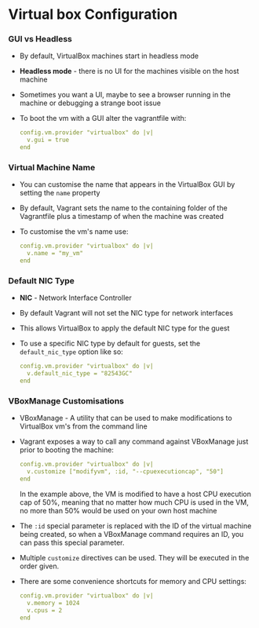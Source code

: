 # Virtual box Configuration

### GUI vs Headless

- By default, VirtualBox machines start in headless mode

- **Headless mode** - there is no UI for the machines visible on the host machine

- Sometimes you want a UI, maybe to see a browser running in the machine or debugging a strange boot issue

- To boot the vm with a GUI alter the vagrantfile with:

  ```yaml
  config.vm.provider "virtualbox" do |v|
    v.gui = true
  end
  ```

### Virtual Machine Name

- You can customise the name that appears in the VirtualBox GUI by setting the `name` property

- By default, Vagrant sets the name to the containing folder of the Vagrantfile plus a timestamp of when the machine was created

- To customise the vm's name use:

  ```yaml
  config.vm.provider "virtualbox" do |v|
    v.name = "my_vm"
  end
  ```

### Default NIC Type

- **NIC** - Network Interface Controller

- By default Vagrant will not set the NIC type for network interfaces

- This allows VirtualBox to apply the default NIC type for the guest

- To use a specific NIC type by default for guests, set the `default_nic_type` option like so:

  ```yaml
  config.vm.provider "virtualbox" do |v|
    v.default_nic_type = "82543GC"
  end
  ```

### VBoxManage Customisations

- VBoxManage - A utility that can be used to make modifications to VirtualBox vm's from the command line

- Vagrant exposes a way to call any command against VBoxManage just prior to booting the machine:

  ```yaml
  config.vm.provider "virtualbox" do |v|
    v.customize ["modifyvm", :id, "--cpuexecutioncap", "50"]
  end
  ```

  In the example above, the VM is modified to have a host CPU execution cap of 50%, meaning that no matter how much CPU is used in the VM, no more than 50% would be used on your own host machine

- The `:id` special parameter is replaced with the ID of the virtual machine being created, so when a VBoxManage command requires an ID, you can pass this special parameter.

- Multiple `customize` directives can be used. They will be executed in the order given.

- There are some convenience shortcuts for memory and CPU settings:

  ```yaml
  config.vm.provider "virtualbox" do |v|
    v.memory = 1024
    v.cpus = 2
  end
  ```